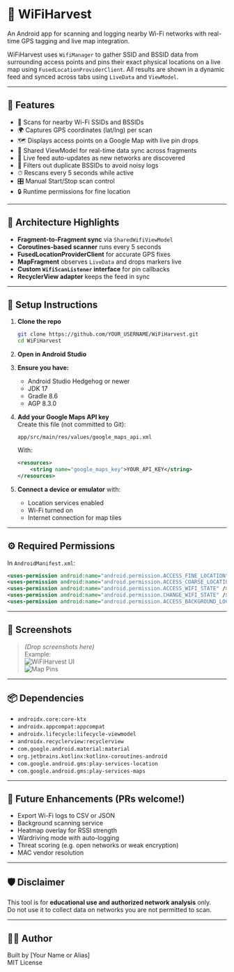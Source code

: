 # 📶 WiFiHarvest

An Android app for scanning and logging nearby Wi-Fi networks with real-time GPS tagging and live map integration.

WiFiHarvest uses `WifiManager` to gather SSID and BSSID data from surrounding access points and pins their exact physical locations on a live map using `FusedLocationProviderClient`. All results are shown in a dynamic feed and synced across tabs using `LiveData` and `ViewModel`.

---

## 📱 Features

- 📡 Scans for nearby Wi-Fi SSIDs and BSSIDs  
- 🌍 Captures GPS coordinates (lat/lng) per scan  
- 🗺️ Displays access points on a Google Map with live pin drops  
- 🧠 Shared ViewModel for real-time data sync across fragments  
- 🔁 Live feed auto-updates as new networks are discovered  
- 🚫 Filters out duplicate BSSIDs to avoid noisy logs  
- ⏱ Rescans every 5 seconds while active  
- 🎛 Manual Start/Stop scan control  
- 🔒 Runtime permissions for fine location  

---

## 🧪 Architecture Highlights

- **Fragment-to-Fragment sync** via `SharedWifiViewModel`  
- **Coroutines-based scanner** runs every 5 seconds  
- **FusedLocationProviderClient** for accurate GPS fixes  
- **MapFragment** observes `LiveData` and drops markers live  
- **Custom `WifiScanListener` interface** for pin callbacks  
- **RecyclerView adapter** keeps the feed in sync  

---

## 🔧 Setup Instructions

1. **Clone the repo**
   ```bash
   git clone https://github.com/YOUR_USERNAME/WiFiHarvest.git
   cd WiFiHarvest
   ```

2. **Open in Android Studio**

3. **Ensure you have:**
   - Android Studio Hedgehog or newer  
   - JDK 17  
   - Gradle 8.6  
   - AGP 8.3.0  

4. **Add your Google Maps API key**  
   Create this file (not committed to Git):
   ```
   app/src/main/res/values/google_maps_api.xml
   ```
   With:
   ```xml
   <resources>
       <string name="google_maps_key">YOUR_API_KEY</string>
   </resources>
   ```

5. **Connect a device or emulator** with:
   - Location services enabled  
   - Wi-Fi turned on  
   - Internet connection for map tiles  

---

## ⚙️ Required Permissions

In `AndroidManifest.xml`:
```xml
<uses-permission android:name="android.permission.ACCESS_FINE_LOCATION" />
<uses-permission android:name="android.permission.ACCESS_COARSE_LOCATION" />
<uses-permission android:name="android.permission.ACCESS_WIFI_STATE" />
<uses-permission android:name="android.permission.CHANGE_WIFI_STATE" />
<uses-permission android:name="android.permission.ACCESS_BACKGROUND_LOCATION" />
```

---

## 📸 Screenshots

> _(Drop screenshots here)_  
> Example:  
> ![WiFiHarvest UI](screenshots/live-feed.jpg)  
> ![Map Pins](screenshots/map-pins.jpg)  

---

## 📦 Dependencies

- `androidx.core:core-ktx`  
- `androidx.appcompat:appcompat`  
- `androidx.lifecycle:lifecycle-viewmodel`  
- `androidx.recyclerview:recyclerview`  
- `com.google.android.material:material`  
- `org.jetbrains.kotlinx:kotlinx-coroutines-android`  
- `com.google.android.gms:play-services-location`  
- `com.google.android.gms:play-services-maps`  

---

## 🚀 Future Enhancements (PRs welcome!)

- Export Wi-Fi logs to CSV or JSON  
- Background scanning service  
- Heatmap overlay for RSSI strength  
- Wardriving mode with auto-logging  
- Threat scoring (e.g. open networks or weak encryption)  
- MAC vendor resolution  

---

## 🛡 Disclaimer

This tool is for **educational use and authorized network analysis** only.  
Do not use it to collect data on networks you are not permitted to scan.

---

## 🧑‍💻 Author

Built by [Your Name or Alias]  
MIT License
